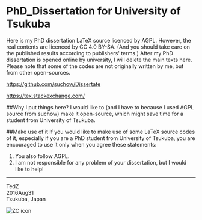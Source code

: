 # PhD_Dissertation for University of Tsukuba

Here is my PhD dissertation LaTeX source licenced by AGPL. 
However, the real contents are licenced by CC 4.0 BY-SA. (And you should take care on the published results according to publishers' terms.)
After my PhD dissertation is opened online by university, I will delete the main texts here. 
Please note that some of the codes are not originally written by me, but from other open-sources. 

https://github.com/suchow/Dissertate

https://tex.stackexchange.com/

##Why I put things here? 
I would like to (and I have to because I used AGPL source from suchow) make it open-source, which might save time for a student from University of Tsukuba. 

##Make use of it
If you would like to make use of some LaTeX source codes of it, especially if you are a PhD student from University of Tsukuba, you are encouraged to use it only when you agree these statements: 

1.  You also follow AGPL. 
2.  I am not responsible for any problem of your dissertation, but I would like to help! 

-------------
TedZ  
2016Aug31  
Tsukuba, Japan

![ZC icon](http://chaozhang.webs.com/Capture.JPG)